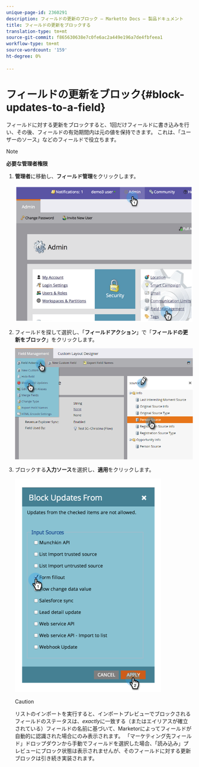 ```yaml
---
unique-page-id: 2360291
description: フィールドの更新のブロック — Marketto Docs — 製品ドキュメント
title: フィールドの更新をブロックする
translation-type: tm+mt
source-git-commit: f865630638e7c0fe6ac2a449e196a7de4fbfeea1
workflow-type: tm+mt
source-wordcount: '159'
ht-degree: 0%

---
```



# フィールドの更新をブロック{#block-updates-to-a-field}

フィールドに対する更新をブロックすると、1回だけフィールドに書き込みを行い、その後、フィールドの有効期間内は元の値を保持できます。 これは、「ユーザーのソース」などのフィールドで役立ちます。

>[!NOTE]
>
>**必要な管理者権限**

1. **管理者**&#x200B;に移動し、**フィールド管理**&#x200B;をクリックします。

   ![](assets/image2014-9-24-13-3a54-3a40.png)

1. フィールドを探して選択し、「**フィールドアクション**」で「**フィールドの更新をブロック**」をクリックします。

   ![](assets/two-1.png)

1. ブロックする&#x200B;**入力ソース**&#x200B;を選択し、**適用**&#x200B;をクリックします。

   ![](assets/image2014-9-24-13-3a55-3a16.png)

   >[!CAUTION]
   >
   >リストのインポートを実行すると、インポートプレビューでブロックされるフィールドのステータスは、_exactly_&#x200B;に一致する（またはエイリアスが確立されている）フィールドの名前に基づいて、Marketorによってフィールドが自動的に認識された場合にのみ表示されます。 「マーケティング先フィールド」ドロップダウンから手動でフィールドを選択した場合、「読み込み」プレビューにブロック状態は表示されませんが、そのフィールドに対する更新ブロックは引き続き実装されます。
